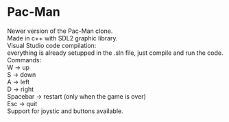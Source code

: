 # Pac-Man
Newer version of the Pac-Man clone.<br />
Made in c++ with SDL2 graphic library.<br />
Visual Studio code compilation:<br />
everything is already setupped in the .sln file, just compile and run the code.<br />
Commands:<br />
W -> up<br />
S -> down<br />
A -> left<br />
D -> right<br />
Spacebar -> restart (only when the game is over)<br />
Esc -> quit<br />
Support for joystic and buttons available.<br />

